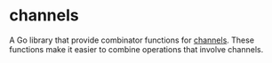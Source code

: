 # channels
A Go library that provide combinator functions for [channels](https://go101.org/article/channel.html). These functions make it easier to combine operations that involve channels.
